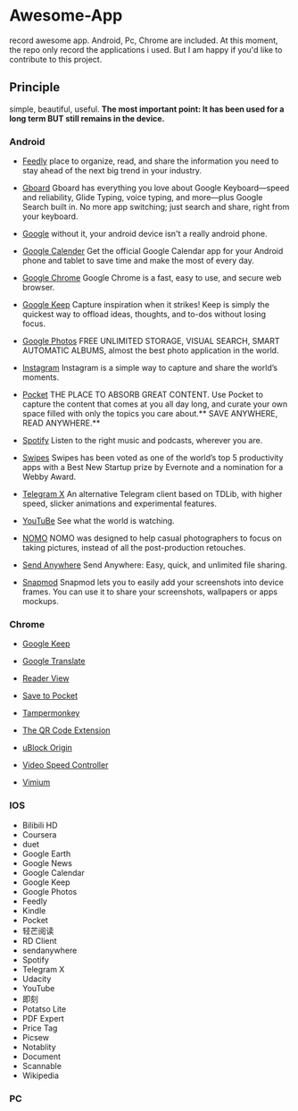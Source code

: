 # Awesome-App
record awesome app. Android, Pc, Chrome are included.
At this moment, the repo only record the applications i used. But I am happy if you'd like to contribute to this project.
## Principle
simple, beautiful, useful.
**The most important point: It has been used for a long term BUT still remains in the device.**

### Android
- [Feedly](https://play.google.com/store/apps/details?id=com.devhd.feedly) place to organize, read, and share the information you need to stay ahead of the next big trend in your industry. 

- [Gboard](https://play.google.com/store/apps/details?id=com.google.android.inputmethod.latin) Gboard has everything you love about Google Keyboard—speed and reliability, Glide Typing, voice typing, and more—plus Google Search built in. No more app switching; just search and share, right from your keyboard.

- [Google](https://play.google.com/store/apps/details?id=com.google.android.googlequicksearchbox) without it, your android device isn't a really android phone.

- [Google Calender](https://play.google.com/store/apps/details?id=com.google.android.calendar) Get the official Google Calendar app for your Android phone and tablet to save time and make the most of every day.

- [Google Chrome](https://play.google.com/store/apps/details?id=com.android.chrome) Google Chrome is a fast, easy to use, and secure web browser.

- [Google Keep](https://play.google.com/store/apps/details?id=com.google.android.keep) Capture inspiration when it strikes! Keep is simply the quickest way to offload ideas, thoughts, and to-dos without losing focus.

- [Google Photos](https://play.google.com/store/apps/details?id=com.google.android.apps.photos) FREE UNLIMITED STORAGE, VISUAL SEARCH, SMART AUTOMATIC ALBUMS, almost the best photo application in the world.

- [Instagram](https://play.google.com/store/apps/details?id=com.instagram.android) Instagram is a simple way to capture and share the world’s moments. 

- [Pocket](https://play.google.com/store/apps/details?id=com.ideashower.readitlater.pro) THE PLACE TO ABSORB GREAT CONTENT.
Use Pocket to capture the content that comes at you all day long, and curate your own space filled with only the topics you care about.** SAVE ANYWHERE, READ ANYWHERE.**

- [Spotify](https://play.google.com/store/apps/details?id=com.spotify.music)  Listen to the right music and podcasts, wherever you are. 

- [Swipes](https://play.google.com/store/apps/details?id=com.swipesapp.android) Swipes has been voted as one of the world’s top 5 productivity apps with a Best New Startup prize by Evernote and a nomination for a Webby Award.

- [Telegram X](https://play.google.com/store/apps/details?id=org.thunderdog.challegram) An alternative Telegram client based on TDLib, with higher speed, slicker animations and experimental features.

- [YouTuBe](https://play.google.com/store/apps/details?id=com.google.android.youtube) See what the world is watching.

- [NOMO](https://play.google.com/store/apps/details?id=com.blink.academy.nomopro) NOMO was designed to help casual photographers to focus on taking pictures, instead of all the post-production retouches. 

- [Send Anywhere](https://play.google.com/store/apps/details?id=com.estmob.android.sendanywhere) Send Anywhere: Easy, quick, and unlimited file sharing.

- [Snapmod](https://play.google.com/store/apps/details?id=cn.gavinliu.snapmod) Snapmod lets you to easily add your screenshots into device frames. You can use it to share your screenshots, wallpapers or apps mockups.
 
### Chrome
- [Google Keep](https://chrome.google.com/webstore/detail/google-keep-chrome-extens/lpcaedmchfhocbbapmcbpinfpgnhiddi) 

- [Google Translate](https://chrome.google.com/webstore/detail/google-translate/aapbdbdomjkkjkaonfhkkikfgjllcleb)

- [Reader View](https://chrome.google.com/webstore/detail/reader-view/iibolhpkjjmoepndefdmdlmbpfhlgjpl)

- [Save to Pocket](https://chrome.google.com/webstore/detail/save-to-pocket/niloccemoadcdkdjlinkgdfekeahmflj)

- [Tampermonkey](https://chrome.google.com/webstore/detail/tampermonkey/dhdgffkkebhmkfjojejmpbldmpobfkfo)

- [The QR Code Extension](https://chrome.google.com/webstore/detail/the-qr-code-extension/oijdcdmnjjgnnhgljmhkjlablaejfeeb)

- [uBlock Origin](https://chrome.google.com/webstore/detail/ublock-origin/cjpalhdlnbpafiamejdnhcphjbkeiagm)

- [Video Speed Controller](https://chrome.google.com/webstore/detail/video-speed-controller/nffaoalbilbmmfgbnbgppjihopabppdk)

- [Vimium](https://chrome.google.com/webstore/detail/vimium/dbepggeogbaibhgnhhndojpepiihcmeb)

### IOS
- Bilibili HD
- Coursera
- duet
- Google Earth
- Google News
- Google Calendar
- Google Keep 
- Google Photos
- Feedly
- Kindle
- Pocket
- 轻芒阅读
- RD Client
- sendanywhere
- Spotify
- Telegram X
- Udacity
- YouTube
- 即刻
- Potatso Lite
- PDF Expert
- Price Tag
- Picsew
- Notablity
- Document
- Scannable
- Wikipedia


### PC



